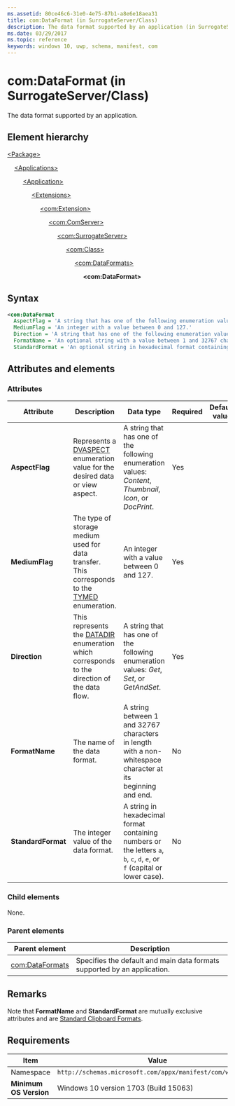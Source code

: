 ```yaml
---
ms.assetid: 80ce46c6-31e0-4e75-87b1-a8e6e18aea31
title: com:DataFormat (in SurrogateServer/Class)
description: The data format supported by an application (in SurrogateServer/Class).
ms.date: 03/29/2017
ms.topic: reference
keywords: windows 10, uwp, schema, manifest, com
---
```


# com:DataFormat (in SurrogateServer/Class)

The data format supported by an application.

## Element hierarchy

[\<Package\>](element-package.md)

&nbsp;&nbsp;&nbsp;&nbsp;[\<Applications\>](element-applications.md)

&nbsp;&nbsp;&nbsp;&nbsp; &nbsp;&nbsp;&nbsp;&nbsp;[\<Application\>](element-application.md)

&nbsp;&nbsp;&nbsp;&nbsp; &nbsp;&nbsp;&nbsp;&nbsp; &nbsp;&nbsp;&nbsp;&nbsp;[\<Extensions\>](element-1-extensions.md)

&nbsp;&nbsp;&nbsp;&nbsp; &nbsp;&nbsp;&nbsp;&nbsp; &nbsp;&nbsp;&nbsp;&nbsp; &nbsp;&nbsp;&nbsp;&nbsp;[\<com:Extension\>](element-com-extension.md)

&nbsp;&nbsp;&nbsp;&nbsp; &nbsp;&nbsp;&nbsp;&nbsp; &nbsp;&nbsp;&nbsp;&nbsp; &nbsp;&nbsp;&nbsp;&nbsp; &nbsp;&nbsp;&nbsp;&nbsp;[\<com:ComServer\>](element-com-comserver.md)

&nbsp;&nbsp;&nbsp;&nbsp; &nbsp;&nbsp;&nbsp;&nbsp; &nbsp;&nbsp;&nbsp;&nbsp; &nbsp;&nbsp;&nbsp;&nbsp; &nbsp;&nbsp;&nbsp;&nbsp; &nbsp;&nbsp;&nbsp;&nbsp;[\<com:SurrogateServer\>](element-com-surrogateserver.md)

&nbsp;&nbsp;&nbsp;&nbsp; &nbsp;&nbsp;&nbsp;&nbsp; &nbsp;&nbsp;&nbsp;&nbsp; &nbsp;&nbsp;&nbsp;&nbsp; &nbsp;&nbsp;&nbsp;&nbsp; &nbsp;&nbsp;&nbsp;&nbsp; &nbsp;&nbsp;&nbsp;&nbsp;[\<com:Class\>](element-com-surrogateserver-class.md)

&nbsp;&nbsp;&nbsp;&nbsp; &nbsp;&nbsp;&nbsp;&nbsp; &nbsp;&nbsp;&nbsp;&nbsp; &nbsp;&nbsp;&nbsp;&nbsp; &nbsp;&nbsp;&nbsp;&nbsp; &nbsp;&nbsp;&nbsp;&nbsp; &nbsp;&nbsp;&nbsp;&nbsp; &nbsp;&nbsp;&nbsp;&nbsp;[\<com:DataFormats\>](element-com-surrogateserver.md)

&nbsp;&nbsp;&nbsp;&nbsp; &nbsp;&nbsp;&nbsp;&nbsp; &nbsp;&nbsp;&nbsp;&nbsp; &nbsp;&nbsp;&nbsp;&nbsp; &nbsp;&nbsp;&nbsp;&nbsp; &nbsp;&nbsp;&nbsp;&nbsp; &nbsp;&nbsp;&nbsp;&nbsp; &nbsp;&nbsp;&nbsp;&nbsp; &nbsp;&nbsp;&nbsp;&nbsp;**\<com:DataFormat\>**

## Syntax

```xml
<com:DataFormat
  AspectFlag = 'A string that has one of the following enumeration values: "Content", "Thumbnail", "Icon", or "DocPrint".'
  MediumFlag = 'An integer with a value between 0 and 127.'
  Direction = 'A string that has one of the following enumeration values: "Get", "Set", or "GetAndSet".'
  FormatName = 'An optional string with a value between 1 and 32767 characters in length with a non-whitespace character at its beginning and end.'
  StandardFormat = 'An optional string in hexadecimal format containing numbers or the letters a, b, c, d, e, or f (capital or lower case).' />
```

## Attributes and elements

### Attributes

| Attribute | Description | Data type | Required | Default value |
|-|-|-|-|-|
| **AspectFlag** | Represents a [DVASPECT](/windows/win32/api/wtypes/ne-wtypes-dvaspect) enumeration value for the desired data or view aspect. | A string that has one of the following enumeration values: *Content*, *Thumbnail*, *Icon*, or *DocPrint*. | Yes |  |
| **MediumFlag** | The type of storage medium used for data transfer. This corresponds to the [TYMED](/windows/win32/api/objidl/ne-objidl-tymed) enumeration. | An integer with a value between 0 and 127. | Yes |  |
| **Direction** | This represents the [DATADIR](/windows/win32/api/objidl/ne-objidl-datadir) enumeration which corresponds to the direction of the data flow. | A string that has one of the following enumeration values: *Get*, *Set*, or *GetAndSet*. | Yes |  |
| **FormatName** | The name of the data format. | A string between 1 and 32767 characters in length with a non-whitespace character at its beginning and end. | No |  |
| **StandardFormat** | The integer value of the data format. | A string in hexadecimal format containing numbers or the letters `a`, `b`, `c`, `d`, `e`, or `f` (capital or lower case). | No |  |

### Child elements

None.

### Parent elements

| Parent element | Description |
|-|-|
| [com:DataFormats](element-com-surrogate-dataformats.md) | Specifies the default and main data formats supported by an application. |

## Remarks

Note that **FormatName** and **StandardFormat** are mutually exclusive attributes and are [Standard Clipboard Formats](/windows/win32/dataxchg/standard-clipboard-formats).

## Requirements

| Item  | Value  |
|--|--|
| Namespace | `http://schemas.microsoft.com/appx/manifest/com/windows10` |
| **Minimum OS Version** | Windows 10 version 1703 (Build 15063) |
